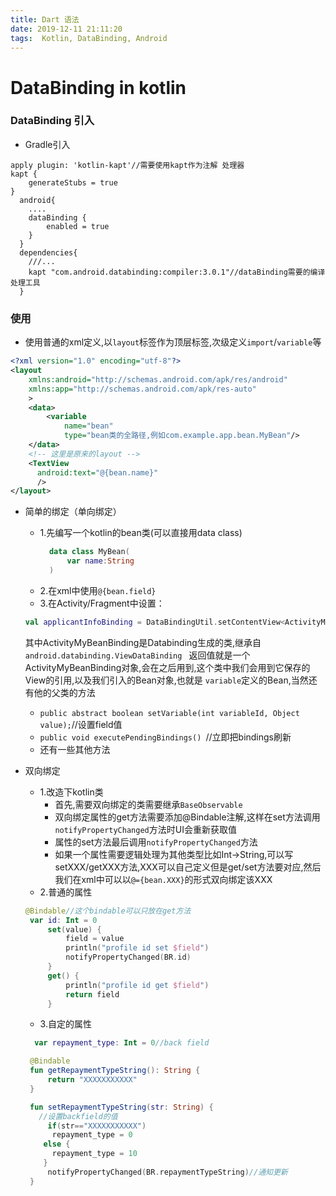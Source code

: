 ```yaml
---
title: Dart 语法
date: 2019-12-11 21:11:20
tags:  Kotlin, DataBinding, Android 
---
```

# DataBinding in kotlin

### DataBinding 引入
* Gradle引入
```
apply plugin: 'kotlin-kapt'//需要使用kapt作为注解 处理器
kapt {
    generateStubs = true
}
  android{
    ....
    dataBinding {
        enabled = true
    }
  }
  dependencies{
    ///...
    kapt "com.android.databinding:compiler:3.0.1"//dataBinding需要的编译处理工具
  }
```

### 使用

* 使用普通的xml定义,以`layout`标签作为顶层标签,次级定义`import`/`variable`等
```xml
<?xml version="1.0" encoding="utf-8"?>
<layout
    xmlns:android="http://schemas.android.com/apk/res/android"
    xmlns:app="http://schemas.android.com/apk/res-auto"
    >
    <data>
        <variable
            name="bean"
            type="bean类的全路径,例如com.example.app.bean.MyBean"/>
    </data>
    <!-- 这里是原来的layout -->
    <TextView
      android:text="@{bean.name}"
      />
</layout>
```

* 简单的绑定（单向绑定）

  * 1.先编写一个kotlin的bean类(可以直接用data class)
    ```kotlin
      data class MyBean(
          var name:String
      )
    ```
  * 2.在xml中使用`@{bean.field}`
  * 3.在Activity/Fragment中设置：
  ```kotlin
  val applicantInfoBinding = DataBindingUtil.setContentView<ActivityMyBeanBinding>(this, R.layout.activity_my_bean)
  ```
  其中ActivityMyBeanBinding是Databinding生成的类,继承自`android.databinding.ViewDataBinding `
  返回值就是一个ActivityMyBeanBinding对象,会在之后用到,这个类中我们会用到它保存的View的引用,以及我们引入的Bean对象,也就是
  `variable`定义的Bean,当然还有他的父类的方法
    * `public abstract boolean setVariable(int variableId, Object value);`//设置field值
    * `public void executePendingBindings() `//立即把bindings刷新
    * 还有一些其他方法
* 双向绑定
  * 1.改造下kotlin类
    * 首先,需要双向绑定的类需要继承`BaseObservable`
    * 双向绑定属性的get方法需要添加@Bindable注解,这样在set方法调用`notifyPropertyChanged`方法时UI会重新获取值
    * 属性的set方法最后调用`notifyPropertyChanged`方法
    * 如果一个属性需要逻辑处理为其他类型比如Int->String,可以写setXXX/getXXX方法,XXX可以自己定义但是get/set方法要对应,然后我们在xml中可以以`@={bean.XXX}`的形式双向绑定该XXX
  * 2.普通的属性
  ```kotlin
  @Bindable//这个bindable可以只放在get方法
   var id: Int = 0
       set(value) {
           field = value
           println("profile id set $field")
           notifyPropertyChanged(BR.id)
       }
       get() {
           println("profile id get $field")
           return field
       }
  ```
  * 3.自定的属性
  ```kotlin
    var repayment_type: Int = 0//back field

   @Bindable
   fun getRepaymentTypeString(): String {
       return "XXXXXXXXXXX"
   }

   fun setRepaymentTypeString(str: String) {
     //设置backfield的值
       if(str=="XXXXXXXXXXX")
        repayment_type = 0
      else {
        repayment_type = 10
      }
       notifyPropertyChanged(BR.repaymentTypeString)//通知更新
   }
   ```
